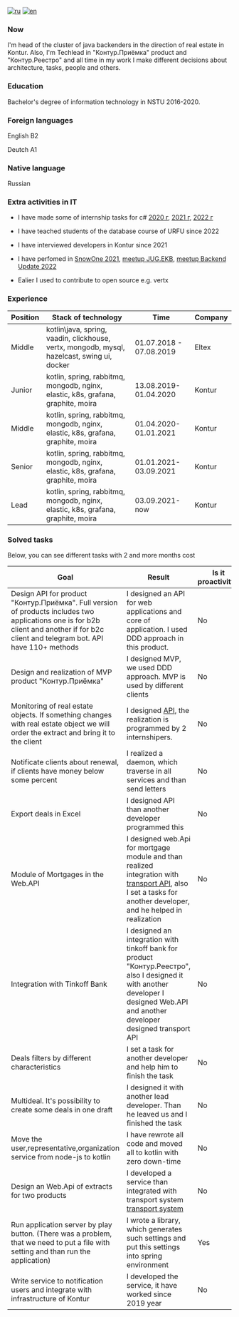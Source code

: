 [![ru](https://img.shields.io/badge/lang-ru-red.svg)](https://github.com/kostya05983/CV/blob/main/readme-ru.md)
[![en](https://img.shields.io/badge/lang-en-blue.svg)](https://github.com/kostya05983/CV/blob/main/readme.md)

### Now
I'm head of the cluster of java backenders in the direction of real estate in Kontur. Also, I'm Techlead in "Контур.Приёмка" product and "Контур.Реестро" and all time in my work I make different decisions about architecture, tasks, people and others. 

### Education
Bachelor's degree of information technology in NSTU 2016-2020.

### Foreign languages
English B2

Deutch A1

### Native language

Russian

### Extra activities in IT
* I have made some of internship tasks for c# [2020 г](https://ulearn.me/Course/backend-internship-2020/Refaktoring_4d4966b2-144f-4244-830c-0c81173e87cb), [2021 г](https://ulearn.me/Course/backend-internship-2021/Umnyy_kholodil_nik_5a4a5b9b-2b56-444a-9275-520bd4eb1c4b), [2022 г](https://ulearn.me/Course/backend-internship-2022/Avtokomplit_7c31b316-d9d5-4dfa-8cc4-5ebe806821d6)

* I have teached students of the database course of URFU since 2022

* I have interviewed developers in Kontur since 2021

* I have perfomed in [SnowOne 2021](https://www.youtube.com/watch?list=PLecWId-JT7S5cqUiY7ixWcZgjdRV4upnw&time_continue=1&v=lHX9iRb9184&feature=emb_logo&ab_channel=JUGNsk), [meetup JUG.EKB](https://www.youtube.com/watch?v=yePWmqo4qFU&ab_channel=JUG.EKB), [meetup Backend Update 2022](https://eventskbkontur.timepad.ru/event/2169073/)
* Ealier I used to contribute to open source e.g. vertx

### Experience

|Position| Stack of technology | Time| Company |
|------|------|------|-----|
|Middle| kotlin\java, spring, vaadin, clickhouse, vertx, mongodb, mysql, hazelcast, swing ui, docker | 01.07.2018 - 07.08.2019| Eltex |
| Junior | kotlin, spring, rabbitmq, mongodb, nginx, elastic, k8s, grafana, graphite, moira | 13.08.2019-01.04.2020 | Kontur |
| Middle | kotlin, spring, rabbitmq, mongodb, nginx, elastic, k8s, grafana, graphite, moira | 01.04.2020-01.01.2021 | Kontur |
| Senior | kotlin, spring, rabbitmq, mongodb, nginx, elastic, k8s, grafana, graphite, moira | 01.01.2021-03.09.2021 | Kontur |
| Lead | kotlin, spring, rabbitmq, mongodb, nginx, elastic, k8s, grafana, graphite, moira | 03.09.2021-now | Kontur |

### Solved tasks
Below, you can see different tasks with 2 and more months cost

|Goal |Result| Is it proactivity? | Year | Waste time |
| -------| ---------| -------| ----| ----|
| Design API for product "Контур.Приёмка". Full version of products includes two applications one is for b2b client and another if for b2c client and telegram bot. API have 110+ methods | I designed an API for web applications and core of application. I used DDD approach in this product. | No | 2022 year | 7 moths |
| Design and realization of MVP product "Контур.Приёмка" | I designed MVP, we used DDD approach. MVP is used by different clients | No |2022 year| 2 months |
| Monitoring of real estate objects. If something changes with real estate object we will order the extract and bring it to the client | I designed [API](https://reestro-docs.kontur.ru/realty-api/monitoring/process.html), the realization is programmed by 2 internshipers. | No | 2022 year | 3 months |
| Notificate clients about renewal, if clients have money below some percent | I realized a daemon, which traverse in all services and than send letters | No| 2022 year | 2 months |
| Export deals in Excel | I designed API than another developer programmed this | No | 2021 year | 1 Month|
| Module of Mortgages in the Web.API  | I designed web.Api for mortgage module and than realized integration with [transport API](https://reestro-docs.kontur.ru/realty-api/mortgage/mortgage.html), also I set a tasks for another developer, and he helped in realization | No | 2021 year | 5 Months |
| Integration with Tinkoff Bank | I designed an integration with tinkoff bank for product "Контур.Реестро", also I designed it with another developer I designed Web.API and another developer designed transport API| No | 2021 year | 6 months |
| Deals filters by different characteristics | I set a task for another developer and help him to finish the task | No | 2020 year | 3 months |
| Multideal. It's possibility to create some deals in one draft | I designed it with another lead developer. Than he leaved us and I finished the task | No | 2020 year | 3 months |
| Move the user,representative,organization service from node-js to kotlin | I have rewrote all code and moved all to kotlin with zero down-time | No | 2020 year | 6 moths|
| Design an Web.Api of extracts for two products | I developed a service than integrated with transport system [transport system](https://reestro-docs.kontur.ru/realty-api/methods/create-docflow.html)| No | 2020 year | 3 Months |
| Run application server by play button. (There was a problem, that we need to put a file with setting and than run the application) | I wrote a library, which generates such settings and put this settings into spring environment | Yes | 2019 year | 1 month | 
|Write service to notification users and integrate with infrastructure of Kontur | I developed the service, it have worked since 2019 year | No | 2019 year | 2 Months|
